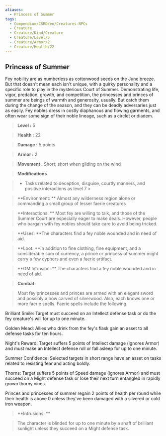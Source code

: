 ```yaml
---
aliases:
  - Princess of Summer
tags:
  - Compendium/CSRD/en/Creatures-NPCs
  - Creature
  - Creature/Kind/Creature
  - Creature/Level/5
  - Creature/Armor/2
  - Creature/Health/22
---
```

  
    
## Princess of Summer    
Fey nobility are as numberless as cottonwood seeds on the June breeze. But that doesn't mean each isn't unique, with a quirky personality and a specific role to play in the mysterious Court of Summer. Demonstrating life, vigor, predation, growth, and competition, the princesses and princes of summer are beings of warmth and generosity, usually. But catch them during the change of the season, and they can be deadly adversaries just as easily. Fey nobles dress in costly diaphanous and flowing garments, and often wear some sign of their noble lineage, such as a circlet or diadem.    
  
    
> **Level :** 5    
> **Health :** 22    
> **Damage :** 5 points    
> **Armor :** 2    
> **Movement :** Short; short when gliding on the wind    
> **Modifications**    
>- Tasks related to deception, disguise, courtly manners, and positive interactions as level 7 >  
>    
> **Environment: ** Almost any wilderness region alone or commanding a small group of lesser faerie creatures    
> **Interactions: ** Most fey are willing to talk, and those of the Summer Court are especially eager to make deals. However, people who bargain with fey nobles should take care to avoid being tricked.    
> **Uses: **The characters find a fey noble wounded and in need of aid.    
> **Loot: **In addition to fine clothing, fine equipment, and a considerable sum of currency, a prince or princess of summer might carry a few cyphers and even a faerie artifact.    
> **GM Intrusion: ** The characters find a fey noble wounded and in need of aid.    
  
> **Combat:**   
> Most fey princesses and princes are armed with an elegant sword and possibly a bow carved of silverwood. Also, each knows one or more faerie spells. Faerie spells include the following.  
Brilliant Smile: Target must succeed on an Intellect defense task or do the fey creature's will for up to one minute.  
Golden Mead: Allies who drink from the fey's flask gain an asset to all defense tasks for ten hours.  
Night's Reward: Target suffers 5 points of Intellect damage (ignores Armor) and must make an Intellect defense roll or fall asleep for up to one minute.  
Summer Confidence: Selected targets in short range have an asset on tasks related to resisting fear and acting boldly.  
Thorns: Target suffers 5 points of Speed damage (ignores Armor) and must succeed on a Might defense task or lose their next turn entangled in rapidly grown thorny vines.  
Princes and princesses of summer regain 2 points of health per round while their health is above 0 unless they've been damaged with a silvered or cold iron weapon.    
    
  
> **Intrusions: **   
> The character is blinded for up to one minute by a shaft of brilliant sunlight unless they succeed on a Might defense task.    
